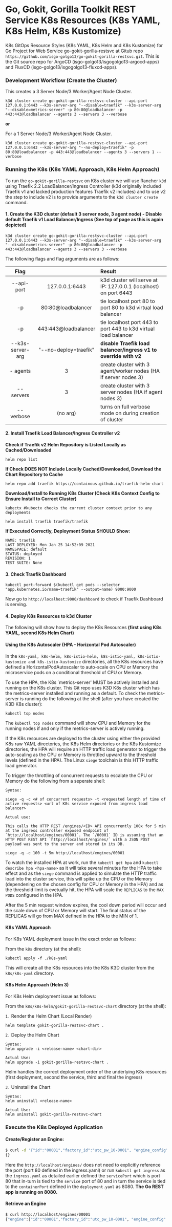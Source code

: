 # Go, Gokit, Gorilla Toolkit REST Service K8s Resources (K8s YAML, K8s Helm, K8s Kustomize)
K8s GitOps Resource Styles (K8s YAML, K8s Helm and K8s Kustomize) for Go Project for Web Service go-gokit-gorilla-restsvc at Gitub repo `https://github.com/isgo-golgo13/go-gokit-gorilla-restsvc.git`. This is the Git source repo for ArgoCD (isgo-golgo13/isgogolgo13-argocd-apps) and FluxCD (isgo-golgo13/isgogolgo13-fluxcd-apps).


### Development Workflow (Create the Cluster)

This creates a 3 Server Node/3 Worker/Agent Node Cluster.
```
k3d cluster create go-gokit-gorilla-restsvc-cluster --api-port 127.0.0.1:6443 --k3s-server-arg "--disable=traefik" --k3s-server-arg "--disable=metrics-server" -p 80:80@loadbalancer -p 443:443@loadbalancer --agents 3 --servers 3 --verbose
```
**or** 

For a 1 Server Node/3 Worker/Agent Node Cluster.
```
k3d cluster create go-gokit-gorilla-restsvc-cluster --api-port 127.0.0.1:6443 --k3s-server-arg "--no-deploy=traefik" -p 80:80@loadbalancer -p 443:443@loadbalancer --agents 3 --servers 1 --verbose
```

### Running the K8s (K8s YAML Approach, K8s Helm Approach)

To run the `go-gokit-gorilla-restsvc` on K8s cluster we will use Rancher `k3d` using Traefik 2.2 LoadBalancer/Ingress Controller (k3d originally included Traefik v1 and lacked production features Traefik v2 includes) and to use v2 the step to include v2 is to provide arguments to the `k3d cluster create` command.

#### 1. Create the K3D cluster (default 3 server node, 3 agent node) - Disable default Traefik v1 Load Balancer/Ingress (See top of page as this is again depicted)
```
k3d cluster create go-gokit-gorilla-restsvc-cluster --api-port 127.0.0.1:6443 --k3s-server-arg "--disable=traefik" --k3s-server-arg "--disable=metrics-server" -p 80:80@loadbalancer -p 443:443@loadbalancer --agents 3 --servers 3 --verbose
```

The following flags and flag arguments are as follows:

| Flag                    |                        | Result                                                                | 
|:-----------------------:|:----------------------:|:--------------------------------------------------------------------- | 
| --api-port              |  127.0.0.1:6443        | k3d cluster will serve at IP: 127.0.0.1 (localhost) on port 6443      | 
| -p                      | 80:80@loadbalancer     | tie localhost port 80 to port 80 to k3d virtual load balancer         | 
| -p                      | 443:443@loadbalancer   | tie localhost port 443 to port 443 to k3d virtual load balancer       | 
| --k3s-server-arg        | "--no-deploy=traefik"  | **disable Traefik load balancer/ingress v1 to override with v2**      |
| - agents                |       3                | create cluster with 3 agent/worker nodes (HA if server nodes 3)       | 
| --servers               |       3                | create cluster with 3 server nodes (HA if agent nodes 3)              |
| --verbose               |       (no arg)         | turns on full verbose mode on during creation of cluster              |



#### 2. Install Traefik Load Balancer/Ingress Controller v2

**Check if Traefik v2 Helm Repository is Listed Locally as Cached/Downloaded**
```
helm repo list 
```

**If Check DOES NOT Include Locally Cached/Downloaded, Download the Chart Repository to Cache**
```
helm repo add traefik https://containous.github.io/traefik-helm-chart  
```

**Download/Install to Running K8s Cluster (Check K8s Context Config to Ensure Install to Correct Cluster)**

```
kubectx #kubectx checks the current cluster context prior to any deployments

helm install traefik traefik/traefik
```

**If Executed Correctly, Deployment Status SHOULD Show:**

```
NAME: traefik
LAST DEPLOYED: Mon Jan 25 14:52:09 2021
NAMESPACE: default
STATUS: deployed
REVISION: 1
TEST SUITE: None
```

#### 3. Check Traefik Dashboard 

```
kubectl port-forward $(kubectl get pods --selector "app.kubernetes.io/name=traefik" --output=name) 9000:9000
```

Now go to `http://localhost:9000/dashboard` to check if Traefik Dashboard is serving.


#### 4. Deploy K8s Resources to k3d Cluster

The following will show how to deploy the K8s Resources **(first using K8s YAML, second K8s Helm Chart)**

#### Using the K8s Autoscaler (HPA - Horizontal Pod Autoscaler)

In the `k8s-yaml, k8s-helm, k8s-istio-helm, k8s-istio-yaml, k8s-istio-kustomize and k8s-istio-kustomize` directories, all the K8s resources have defined a HorizontalPodAutoscaler to auto-scale on CPU or Memory the microservice pods on a conditional threshold of CPU or Memory.

To use the HPA, the K8s `metrics-server' MUST be actively installed and running on the K8s cluster. This Git repo uses K3D K8s cluster which has the metrics-server installed and running as a default. To check the metrics-server is running do the following at the shell (after you have created the K3D K8s cluster):

```
kubectl top nodes
```

The `kubectl top nodes` command will show CPU and Memory for the running nodes if and only if the metrics-server is actively running.


If the K8s resources are deployed to the cluster using either the provided K8s raw YAML directories, the K8s Helm directories or the K8s Kustomize directories, the HPA will require an HTTP traffic load generator to trigger the auto-scaling as the CPU or Memory is throttled upward to the threshold levels (defined in the HPA). The Linux `siege` toolchain is this HTTP traffic load generator. 

To trigger the throttling of concurrent requests to escalate the CPU or Memory do the following from a seperate shell:

```
Syntax:

siege -q -c <# of concurrent requests> -t <requested length of time of active requests> <url of K8s service exposed from ingress load balancer>

Actual use: 

This calls the HTTP REST /engines/<ID> API concurrently 100x for 5 min at the ingress controller exposed endpoint of `http://localhost/engines/00001`. The `/00001` ID is assuming that an HTTP POST REST API `http://localhost/engines/` with a JSON POST payload was sent to the server and stored in its DB.

siege -q -c 100 -t 5m http://localhost/engines/00001

```

To watch the installed HPA at work, run the   `kubectl get hpa` and `kubectl describe hpa <hpa-name>` as it will
take several minutes for the HPA to take effect and as the `siege` command is applied to simulate the HTTP traffic load into the cluster service, this will spike up the CPU or the Memory (dependening on the chosen config for CPU or Memory in the HPA) and as the threshold limit is evetually hit, the HPA will scale the `REPLICAS` to the `MAX PODS` configured in the HPA.

After the 5 min request window expires, the cool down period will occur and the scale down of CPU or Memory will start. The final status of the REPLICAS will go from MAX defined in the HPA to the MIN of 1.




#### K8s YAML Approach 

For K8s YAML deployment issue in the exact order as follows:

From the `k8s` directory (at the shell):

```
kubectl apply -f ./k8s-yaml
```

This will create all the K8s resources into the K8s K3D cluster from the `k8s/k8s-yaml` directory.





#### K8s Helm Approach (Helm 3)

For K8s Helm deployment issue as follows:

From the `k8s/k8s-helm/gokit-gorilla-restsvc-chart` directory (at the shell):

`1.` Render the Helm Chart (Local Render)
```
helm template gokit-gorilla-restsvc-chart .
```

`2.` Deploy the Helm Chart
```
Syntax:
helm upgrade -i <release-name> <chart-dir>

Actual Use:
helm upgrade -i gokit-gorilla-restsvc-chart .
```
Helm handles the correct deployment order of the underlying K8s resources (first deployment, second the service, third and final the ingress)

`3.` Uninstall the Chart
```
Syntax:
helm uninstall <release-name>

Actual Use:
helm uninstall gokit-gorilla-restsvc-chart
```



### Execute the K8s Deployed Application 

#### Create/Register an Engine:

```bash
$ curl -d '{"id":"00001","factory_id":"utc_pw_10-0001", "engine_config" : "Radial", "engine_capacity": 660.10, "fuel_capacity": 400.00, "fuel_range": 240.60}' -H "Content-Type: application/json" -X POST http://localhost/engines/
{}
```

Here the `http://localhost/engines/` does not need to explicitly reference the port (port 80 defined in the ingress.yaml) or run `kubectl get ingress` as the `ingress.yaml` as detailed earlier defined the `servicePort` which is port 80 that in-turn is tied to the `service` port of 80 and in turn the service is tied to the `containerPort` defined in the `deployment.yaml` as 8080. **The Go REST app is running on 8080.**

#### Retrieve an Engine
 
```bash
$ curl http://localhost/engines/00001
{"engine":{"id":"00001","factory_id":"utc_pw_10-0001", "engine_config" : "Radial", "engine_capacity": 660.10, "fuel_capacity": 400.00, "fuel_range": 240.60}}
```


###
